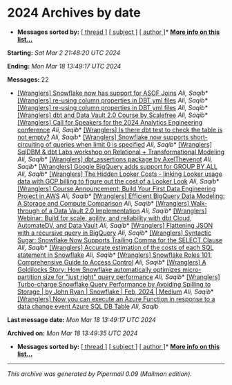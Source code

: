 






2024 Archives by date
=====================


* **Messages sorted by:**
[[ thread ]](thread.html#start)
[[ subject ]](subject.html#start)
[[ author ]](author.html#start)* **[More info on this list...](https://analyticsengineering.net/mailman/listinfo/wranglers)**


**Starting:** *Sat Mar 2 21:48:20 UTC 2024*  

**Ending:** *Mon Mar 18 13:49:17 UTC 2024*  

**Messages:** 22
* [[Wranglers] Snowflake now has support for ASOF Joins](000000.html)
*Ali, Saqib** [[Wranglers] re-using column properties in DBT yml files](000001.html)
*Ali, Saqib** [[Wranglers] re-using column properties in DBT yml files](000002.html)
*Ali, Saqib** [[Wranglers] dbt and Data Vault 2.0 Course by Scalefree](000003.html)
*Ali, Saqib** [[Wranglers] Call for Speakers for the 2024 Analytics Engineering conference](000004.html)
*Ali, Saqib** [[Wranglers] Is there dbt test to check the table is not empty?](000005.html)
*Ali, Saqib** [[Wranglers] Snowflake now supports short-circuiting of queries when limit 0 is specified](000006.html)
*Ali, Saqib** [[Wranglers] SqlDBM & dbt Labs workshop on Relational + Transformational Modeling](000007.html)
*Ali, Saqib** [[Wranglers] dbt\_assertions package by AxelThevenot](000008.html)
*Ali, Saqib** [[Wranglers] Google BigQuery adds support for GROUP BY ALL](000009.html)
*Ali, Saqib** [[Wranglers] The Hidden Looker Costs - linking Looker usage data with GCP billing to figure out the cost of a Looker Look](000010.html)
*Ali, Saqib** [[Wranglers] Course Announcement: Build Your First Data Engineering Project in AWS](000011.html)
*Ali, Saqib** [[Wranglers] Efficient BigQuery Data Modeling: A Storage and Compute Comparison](000012.html)
*Ali, Saqib** [[Wranglers] Walk-through of a Data Vault 2.0 Implementation](000013.html)
*Ali, Saqib** [[Wranglers] Webinar: Build for scale, agility, and reliability with dbt Cloud, AutomateDV, and Data Vault](000014.html)
*Ali, Saqib** [[Wranglers] Flattening JSON with a recursive query in BigQuery](000015.html)
*Ali, Saqib** [[Wranglers] Syntactic Sugar: Snowflake Now Supports Trailing Comma for the SELECT Clause](000016.html)
*Ali, Saqib** [[Wranglers] Accurate estimation of the costs of each SQL statement in Snowflake](000017.html)
*Ali, Saqib** [[Wranglers] Snowflake Roles 101: Comprehensive Guide to Access Control](000018.html)
*Ali, Saqib** [[Wranglers] A Goldilocks Story: How Snowflake automatically optimizes micro-partition size for "just right" query performance](000019.html)
*Ali, Saqib** [[Wranglers] Turbo-charge Snowflake Query Performance by Avoiding Spilling to Storage \| by John Ryan \| Snowflake \| Feb, 2024 \| Medium](000020.html)
*Ali, Saqib** [[Wranglers] Now you can execute an Azure Function in response to a data change event Azure SQL DB Table](000021.html)
*Ali, Saqib*



**Last message date:**
*Mon Mar 18 13:49:17 UTC 2024*  

**Archived on:** *Mon Mar 18 13:49:35 UTC 2024*

* **Messages sorted by:**
[[ thread ]](thread.html#start)
[[ subject ]](subject.html#start)
[[ author ]](author.html#start)* **[More info on this list...](https://analyticsengineering.net/mailman/listinfo/wranglers)**





---


*This archive was generated by
 Pipermail 0.09 (Mailman edition).*












